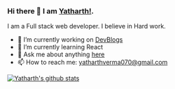 ### Hi there 👋 I am [Yatharth!](https://yatharth1706.github.io).

I am a Full stack web developer. I believe in Hard work.

- 🔭 I’m currently working on [DevBlogs](https://github.com/yatharth1706/DevBlogs)
- 🌱 I’m currently learning React
- 💬 Ask me about anything [here](https://github.com/yatharth1706/yatharth1706/issues)
- 📫 How to reach me: yatharthverma070@gmail.com


[![Yatharth's github stats](https://github-readme-stats.vercel.app/api?username=yatharth1706&bg_color=30,e96443,904e95&title_color=fff&text_color=fff)](https://github.com/anuraghazra/github-readme-stats)
